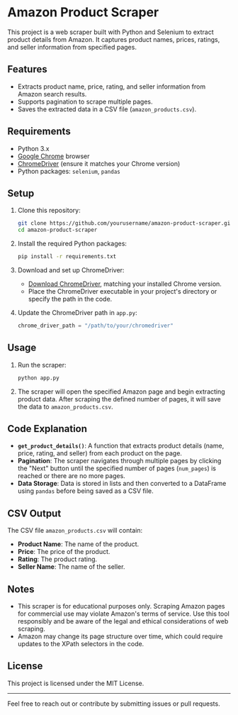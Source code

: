 
# Amazon Product Scraper

This project is a web scraper built with Python and Selenium to extract product details from Amazon. It captures product names, prices, ratings, and seller information from specified pages.

## Features

- Extracts product name, price, rating, and seller information from Amazon search results.
- Supports pagination to scrape multiple pages.
- Saves the extracted data in a CSV file (`amazon_products.csv`).

## Requirements

- Python 3.x
- [Google Chrome](https://www.google.com/chrome/) browser
- [ChromeDriver](https://sites.google.com/chromium.org/driver/) (ensure it matches your Chrome version)
- Python packages: `selenium`, `pandas`

## Setup

1. Clone this repository:
   ```bash
   git clone https://github.com/yourusername/amazon-product-scraper.git
   cd amazon-product-scraper
   ```

2. Install the required Python packages:
   ```bash
   pip install -r requirements.txt
   ```

3. Download and set up ChromeDriver:
   - [Download ChromeDriver](https://sites.google.com/chromium.org/driver/), matching your installed Chrome version.
   - Place the ChromeDriver executable in your project's directory or specify the path in the code.

4. Update the ChromeDriver path in `app.py`:
   ```python
   chrome_driver_path = "/path/to/your/chromedriver"
   ```

## Usage

1. Run the scraper:
   ```bash
   python app.py
   ```

2. The scraper will open the specified Amazon page and begin extracting product data. After scraping the defined number of pages, it will save the data to `amazon_products.csv`.

## Code Explanation

- **`get_product_details()`**: A function that extracts product details (name, price, rating, and seller) from each product on the page.
- **Pagination**: The scraper navigates through multiple pages by clicking the "Next" button until the specified number of pages (`num_pages`) is reached or there are no more pages.
- **Data Storage**: Data is stored in lists and then converted to a DataFrame using `pandas` before being saved as a CSV file.

## CSV Output

The CSV file `amazon_products.csv` will contain:
- **Product Name**: The name of the product.
- **Price**: The price of the product.
- **Rating**: The product rating.
- **Seller Name**: The name of the seller.

## Notes

- This scraper is for educational purposes only. Scraping Amazon pages for commercial use may violate Amazon's terms of service. Use this tool responsibly and be aware of the legal and ethical considerations of web scraping.
- Amazon may change its page structure over time, which could require updates to the XPath selectors in the code.

## License

This project is licensed under the MIT License.

---

Feel free to reach out or contribute by submitting issues or pull requests.

